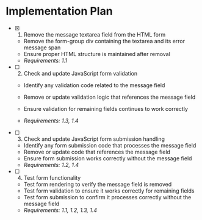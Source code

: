 # Implementation Plan

- [x] 1. Remove the message textarea field from the HTML form


  - Remove the form-group div containing the textarea and its error message span
  - Ensure proper HTML structure is maintained after removal
  - _Requirements: 1.1_




- [ ] 2. Check and update JavaScript form validation
  - Identify any validation code related to the message field


  - Remove or update validation logic that references the message field
  - Ensure validation for remaining fields continues to work correctly
  - _Requirements: 1.3, 1.4_





- [ ] 3. Check and update JavaScript form submission handling
  - Identify any form submission code that processes the message field
  - Remove or update code that references the message field
  - Ensure form submission works correctly without the message field
  - _Requirements: 1.2, 1.4_

- [ ] 4. Test form functionality
  - Test form rendering to verify the message field is removed
  - Test form validation to ensure it works correctly for remaining fields
  - Test form submission to confirm it processes correctly without the message field
  - _Requirements: 1.1, 1.2, 1.3, 1.4_